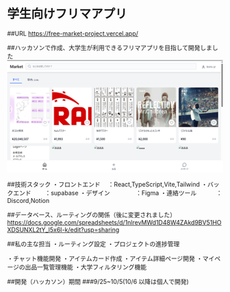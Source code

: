# 学生向けフリマアプリ

##URL
https://free-market-project.vercel.app/

##ハッカソンで作成、大学生が利用できるフリマアプリを目指して開発しました
![アプリのスクリーンショット](./docs/images/forreadme.png)

##技術スタック
・フロントエンド 　：React,TypeScript,Vite,Tailwind
・バックエンド　 　：supabase
・デザイン 　　　　：Figma
・連絡ツール 　　　：Discord,Notion

##データベース、ルーティングの関係（後に変更されました）
https://docs.google.com/spreadsheets/d/1nlrevMWd1D48W4ZAkd9BV51HOXDSUNXL2tY_l5x6I-k/edit?usp=sharing

##私の主な担当
・ルーティング設定
・プロジェクトの進捗管理

・チャット機能開発
・アイテムカード作成
・アイテム詳細ページ開発
・マイページの出品一覧管理機能
・大学フィルタリング機能

##開発（ハッカソン）期間
###9/25~10/5(10/6 以降は個人で開発)
